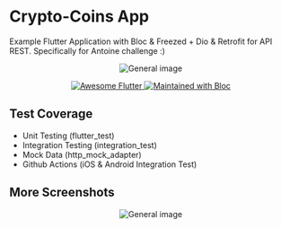 # Crypto-Coins App
Example Flutter Application with Bloc & Freezed + Dio & Retrofit for API REST. Specifically for Antoine challenge :)


<p align="center"><img src="https://github.com/Doldrums/app_crypto/blob/master/images/general.png?raw=true" alt="General image"></p>

<p align="center">
   <a href="https://twitter.com/flutterfiredev">
    <img src="https://img.shields.io/badge/awesome-Flutter-1da1f2.svg?style=plastic" alt="Awesome Flutter" />
  </a>
  <a href="https://github.com/felangel/bloc">
    <img src="https://img.shields.io/badge/maintained%20with-Bloc-f700ff.svg?style=plastic" alt="Maintained with Bloc" />
  </a>
</p>

## Test Coverage
- Unit Testing (flutter_test)
- Integration Testing (integration_test)
- Mock Data (http_mock_adapter)
- Github Actions (iOS & Android Integration Test)

## More Screenshots

<p align="center"><img src="https://github.com/Doldrums/app_crypto/blob/master/images/screens.png?raw=true" alt="General image"></p>
